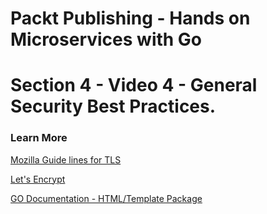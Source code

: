# Packt Publishing - Hands on Microservices with Go
# Section 4 - Video 4 - General Security Best Practices.

### Learn More

[Mozilla Guide lines for TLS](https://wiki.mozilla.org/Security/Server_Side_TLS)

[Let's Encrypt](https://letsencrypt.org/)

[GO Documentation - HTML/Template Package](https://golang.org/pkg/html/template/#pkg-index)


